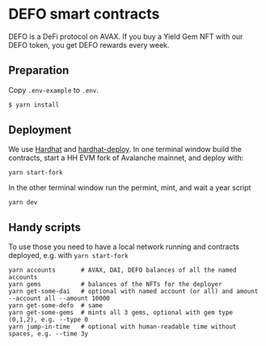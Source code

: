 # DEFO smart contracts
DEFO is a DeFi protocol on AVAX. If you buy a Yield Gem NFT with our DEFO token, you get DEFO rewards every week.

## Preparation
Copy `.env-example` to `.env`.
```sh
$ yarn install
```

[//]: # ()
[//]: # (## Testing)

[//]: # ()
[//]: # (To run unit & integration tests:)

[//]: # ()
[//]: # (```sh)

[//]: # ($ yarn test)

[//]: # (```)

[//]: # ()
[//]: # (To run coverage:)

[//]: # ()
[//]: # (```sh)

[//]: # ($ yarn coverage)

[//]: # (```)

## Deployment
We use [Hardhat](https://hardhat.dev) and [hardhat-deploy](https://github.com/wighawag/hardhat-deploy).
In one terminal window build the contracts, start a HH EVM fork of Avalanche mainnet, and deploy with:
```shell
yarn start-fork
```

In the other terminal window run the permint, mint, and wait a year script
```shell
yarn dev
```

## Handy scripts
To use those you need to have a local network running and contracts deployed, e.g. with `yarn start-fork`
```shell
yarn accounts       # AVAX, DAI, DEFO balances of all the named accounts
yarn gems           # balances of the NFTs for the deployer
yarn get-some-dai   # optional with named account (or all) and amount --account all --amount 10000
yarn get-some-defo  # same
yarn get-some-gems  # mints all 3 gems, optional with gem type (0,1,2), e.g. --type 0
yarn jump-in-time   # optional with human-readable time without spaces, e.g. --time 3y
```
